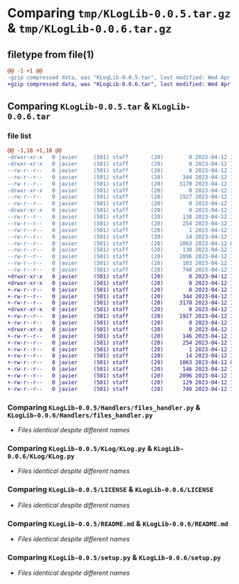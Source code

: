 # Comparing `tmp/KLogLib-0.0.5.tar.gz` & `tmp/KLogLib-0.0.6.tar.gz`

## filetype from file(1)

```diff
@@ -1 +1 @@
-gzip compressed data, was "KLogLib-0.0.5.tar", last modified: Wed Apr 12 15:38:31 2023, max compression
+gzip compressed data, was "KLogLib-0.0.6.tar", last modified: Wed Apr 12 15:40:21 2023, max compression
```

## Comparing `KLogLib-0.0.5.tar` & `KLogLib-0.0.6.tar`

### file list

```diff
@@ -1,18 +1,18 @@
-drwxr-xr-x   0 javier     (501) staff       (20)        0 2023-04-12 15:38:31.463617 KLogLib-0.0.5/
-drwxr-xr-x   0 javier     (501) staff       (20)        0 2023-04-12 15:38:31.462627 KLogLib-0.0.5/Handlers/
--rw-r--r--   0 javier     (501) staff       (20)        0 2023-04-12 10:31:02.000000 KLogLib-0.0.5/Handlers/__init__.py
--rw-r--r--   0 javier     (501) staff       (20)      344 2023-04-12 14:44:01.000000 KLogLib-0.0.5/Handlers/byte.py
--rw-r--r--   0 javier     (501) staff       (20)     3170 2023-04-12 14:46:45.000000 KLogLib-0.0.5/Handlers/files_handler.py
-drwxr-xr-x   0 javier     (501) staff       (20)        0 2023-04-12 15:38:31.462971 KLogLib-0.0.5/KLog/
--rw-r--r--   0 javier     (501) staff       (20)     1927 2023-04-12 14:45:11.000000 KLogLib-0.0.5/KLog/KLog.py
--rw-r--r--   0 javier     (501) staff       (20)        0 2023-04-12 11:00:25.000000 KLogLib-0.0.5/KLog/__init__.py
-drwxr-xr-x   0 javier     (501) staff       (20)        0 2023-04-12 15:38:31.463496 KLogLib-0.0.5/KLogLib.egg-info/
--rw-r--r--   0 javier     (501) staff       (20)      138 2023-04-12 15:38:31.000000 KLogLib-0.0.5/KLogLib.egg-info/PKG-INFO
--rw-r--r--   0 javier     (501) staff       (20)      254 2023-04-12 15:38:31.000000 KLogLib-0.0.5/KLogLib.egg-info/SOURCES.txt
--rw-r--r--   0 javier     (501) staff       (20)        1 2023-04-12 15:38:31.000000 KLogLib-0.0.5/KLogLib.egg-info/dependency_links.txt
--rw-r--r--   0 javier     (501) staff       (20)       14 2023-04-12 15:38:31.000000 KLogLib-0.0.5/KLogLib.egg-info/top_level.txt
--rw-r--r--   0 javier     (501) staff       (20)     1063 2023-04-12 09:40:54.000000 KLogLib-0.0.5/LICENSE
--rw-r--r--   0 javier     (501) staff       (20)      138 2023-04-12 15:38:31.463679 KLogLib-0.0.5/PKG-INFO
--rw-r--r--   0 javier     (501) staff       (20)     2096 2023-04-12 15:08:39.000000 KLogLib-0.0.5/README.md
--rw-r--r--   0 javier     (501) staff       (20)      103 2023-04-12 15:38:31.463902 KLogLib-0.0.5/setup.cfg
--rw-r--r--   0 javier     (501) staff       (20)      740 2023-04-12 15:30:17.000000 KLogLib-0.0.5/setup.py
+drwxr-xr-x   0 javier     (501) staff       (20)        0 2023-04-12 15:40:21.757517 KLogLib-0.0.6/
+drwxr-xr-x   0 javier     (501) staff       (20)        0 2023-04-12 15:40:21.756691 KLogLib-0.0.6/Handlers/
+-rw-r--r--   0 javier     (501) staff       (20)        0 2023-04-12 10:31:02.000000 KLogLib-0.0.6/Handlers/__init__.py
+-rw-r--r--   0 javier     (501) staff       (20)      344 2023-04-12 14:44:01.000000 KLogLib-0.0.6/Handlers/byte.py
+-rw-r--r--   0 javier     (501) staff       (20)     3170 2023-04-12 14:46:45.000000 KLogLib-0.0.6/Handlers/files_handler.py
+drwxr-xr-x   0 javier     (501) staff       (20)        0 2023-04-12 15:40:21.756941 KLogLib-0.0.6/KLog/
+-rw-r--r--   0 javier     (501) staff       (20)     1927 2023-04-12 14:45:11.000000 KLogLib-0.0.6/KLog/KLog.py
+-rw-r--r--   0 javier     (501) staff       (20)        0 2023-04-12 11:00:25.000000 KLogLib-0.0.6/KLog/__init__.py
+drwxr-xr-x   0 javier     (501) staff       (20)        0 2023-04-12 15:40:21.757391 KLogLib-0.0.6/KLogLib.egg-info/
+-rw-r--r--   0 javier     (501) staff       (20)      146 2023-04-12 15:40:21.000000 KLogLib-0.0.6/KLogLib.egg-info/PKG-INFO
+-rw-r--r--   0 javier     (501) staff       (20)      254 2023-04-12 15:40:21.000000 KLogLib-0.0.6/KLogLib.egg-info/SOURCES.txt
+-rw-r--r--   0 javier     (501) staff       (20)        1 2023-04-12 15:40:21.000000 KLogLib-0.0.6/KLogLib.egg-info/dependency_links.txt
+-rw-r--r--   0 javier     (501) staff       (20)       14 2023-04-12 15:40:21.000000 KLogLib-0.0.6/KLogLib.egg-info/top_level.txt
+-rw-r--r--   0 javier     (501) staff       (20)     1063 2023-04-12 09:40:54.000000 KLogLib-0.0.6/LICENSE
+-rw-r--r--   0 javier     (501) staff       (20)      146 2023-04-12 15:40:21.757594 KLogLib-0.0.6/PKG-INFO
+-rw-r--r--   0 javier     (501) staff       (20)     2096 2023-04-12 15:08:39.000000 KLogLib-0.0.6/README.md
+-rw-r--r--   0 javier     (501) staff       (20)      129 2023-04-12 15:40:21.757811 KLogLib-0.0.6/setup.cfg
+-rw-r--r--   0 javier     (501) staff       (20)      740 2023-04-12 15:30:17.000000 KLogLib-0.0.6/setup.py
```

### Comparing `KLogLib-0.0.5/Handlers/files_handler.py` & `KLogLib-0.0.6/Handlers/files_handler.py`

 * *Files identical despite different names*

### Comparing `KLogLib-0.0.5/KLog/KLog.py` & `KLogLib-0.0.6/KLog/KLog.py`

 * *Files identical despite different names*

### Comparing `KLogLib-0.0.5/LICENSE` & `KLogLib-0.0.6/LICENSE`

 * *Files identical despite different names*

### Comparing `KLogLib-0.0.5/README.md` & `KLogLib-0.0.6/README.md`

 * *Files identical despite different names*

### Comparing `KLogLib-0.0.5/setup.py` & `KLogLib-0.0.6/setup.py`

 * *Files identical despite different names*

